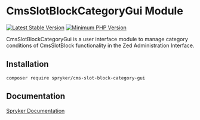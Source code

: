 # CmsSlotBlockCategoryGui Module
[![Latest Stable Version](https://poser.pugx.org/spryker/cms-slot-block-category-gui/v/stable.svg)](https://packagist.org/packages/spryker/cms-slot-block-category-gui)
[![Minimum PHP Version](https://img.shields.io/badge/php-%3E%3D%208.3-8892BF.svg)](https://php.net/)

CmsSlotBlockCategoryGui is a user interface module to manage category conditions of CmsSlotBlock functionality in the Zed Administration Interface.

## Installation

```
composer require spryker/cms-slot-block-category-gui
```

## Documentation

[Spryker Documentation](https://docs.spryker.com)
